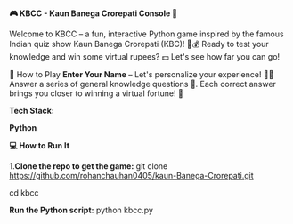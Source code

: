 **🎮 KBCC - Kaun Banega Crorepati Console 🎉**

Welcome to KBCC – a fun, interactive Python game inspired by the famous Indian quiz show Kaun Banega Crorepati (KBC)! 🎤💰 Ready to test your knowledge and win some virtual rupees? 💵 Let's see how far you can go!

🚀 How to Play
**Enter Your Name** – Let's personalize your experience! 🙋‍♂️
Answer a series of general knowledge questions 🧠.
Each correct answer brings you closer to winning a virtual fortune! 💸

**Tech Stack:**

**Python**



**💻 How to Run It**

1.**Clone the repo to get the game:**
git clone https://github.com/rohanchauhan0405/kaun-Banega-Crorepati.git


cd kbcc

**Run the Python script:**
python kbcc.py
